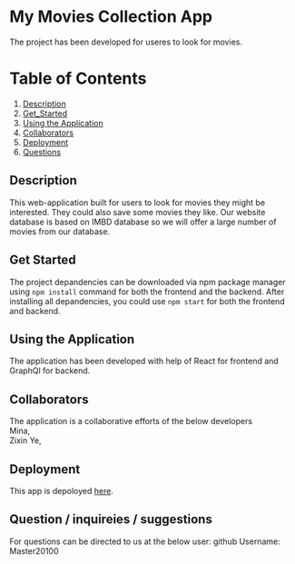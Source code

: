# My Movies Collection App
The project has been developed for useres to look for movies.

# Table of Contents
1. [Description](#Description)
2. [Get_Started](#Get_Started)
3. [Using the Application](#Using_the_Application)
4. [Collaborators](#Collaborators)
3. [Deployment](#Deployment)
3. [Questions](#Questions)

## Description 
This web-application built for users to look for movies they might be interested. They could also save some movies they like. Our website database is based on IMBD database so we will offer a large number of movies from our database.

## Get Started

The project depandencies can be downloaded via npm package manager using ```npm install``` command for both the frontend and the backend. After installing all depandencies, you could use ```npm start``` for both the frontend and backend.

## Using the Application
The application has been developed with help of React for frontend and GraphQl for backend.

## Collaborators
The application is a collaborative efforts of the below developers <br>
Mina, <br> 
Zixin Ye, <br>

## Deployment
This app is depoloyed [here](http://my-movies-frontend.herokuapp.com/).


## Question / inquireies / suggestions 
For questions can be directed to us at the below user:
github Username: Master20100

